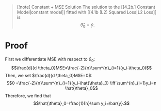 >[!note] Constant + MSE Solution
>The solution to the [[4.2b.1 Constant Model|constant model]] fitted with [[4.1b (L2) Squared Loss|L2 Loss]] is
>$$\hat{\theta}_0 = \bar{y}.$$
# Proof
First we differentiate MSE with respect to $\theta_0$:
$$\frac{d}{d \theta_0}MSE=\frac{-2}{n}\sum^{n}_{i=1}(y_i-\theta_0)$$
Then, we set $\frac{d}{d \theta_0}MSE=0$:
$$0 =\frac{-2}{n}\sum^{n}_{i=1}(y_i-\hat{\theta}_0) \iff \sum^{n}_{i=1}y_i=n \hat{\theta}_0$$
Therefore, we find that
$$\hat{\theta}_0=\frac{1}{n}\sum y_i=\bar{y}.$$
